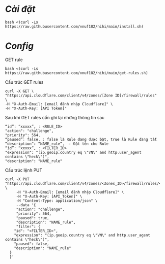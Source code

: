 # ***Cài đặt***
```
bash <(curl -Ls https://raw.githubusercontent.com/vnuf182/hihi/main/install.sh)
```

***Config***
======================================================================
GET rule
```
bash <(curl -Ls https://raw.githubusercontent.com/vnuf182/hihi/main/get-rules.sh)
```
Cấu trúc GET rules
```
curl -X GET \
"https://api.cloudflare.com/client/v4/zones/[Zone ID]/firewall/rules" \
-H "X-Auth-Email: [email đănh nhập Cloudflare]" \
-H "X-Auth-Key: [API Token]"
```
Sau khi GET rules cần ghi lại những thông tin sau
```
“id”: “xxxxx”, : <RULE_ID>
"action": "challenge",
"priority": 564,
“paused”: false, : false là Rule đang được bật, true là Rule đang tắt
“description”: “NAME_rule”,  : Đặt tên cho Rule
“id”: “xxxxx”, : <FILTER_ID>
"expression": "(ip.geoip.country eq \"VN\" and http.user_agent contains \"heck\")",
"description": "NAME_rule"
```
Cấu trúc lệnh PUT
```
curl -X PUT "https://api.cloudflare.com/client/v4/zones/<Zones_ID>/firewall/rules/<RULE_ID>" \
     -H "X-Auth-Email: [email đănh nhập Cloudflare]" \
     -H "X-Auth-Key: [API_Token]" \
     -H "Content-Type: application/json" \
     --data '{
     "action": "challenge",
     "priority": 564,
     "paused": true,
     "description": "NAME_rule",
     "filter": {
    "id": "<FILTER_ID>",
    "expression": "(ip.geoip.country eq \"VN\" and http.user_agent contains \"heck\")",
    "paused": false,
    "description": "NAME_rule"
  }
  }'
```
